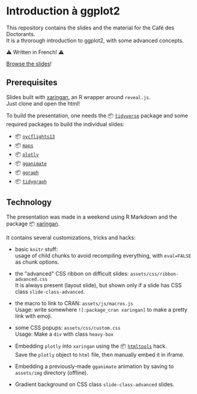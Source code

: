 # Introduction à ggplot2

This repository contains the slides and the material for the Café des Doctorants.    
It is a throrough introduction to ggplot2, with some advanced concepts.

⚠ Written in French! ⚠

[Browse the slides](https://lgaborini.github.io/ggplot2-introduction/)!

## Prerequisites

Slides built with [xaringan](https://github.com/yihui/xaringan), an R wrapper around `reveal.js`.   
Just clone and open the html!

To build the presentation, one needs the 📦 [`tidyverse`](https://cran.r-project.org/package=tidyverse) package and some required packages to build the individual slides:

- 📦 [`nycflights13`](https://cran.r-project.org/package=nycflights13)
- 📦 [`maps`](https://cran.r-project.org/package=maps)
- 📦 [`plotly`](https://cran.r-project.org/package=plotly)
- 📦 [`gganimate`](https://cran.r-project.org/package=gganimate)
- 📦 [`ggraph`](https://cran.r-project.org/package=ggraph)
- 📦 [`tidygraph`](https://cran.r-project.org/package=tidygraph)

## Technology

The presentation was made in a weekend using R Markdown and the package 📦 [xaringan](https://github.com/yihui/xaringan).

It contains several customizations, tricks and hacks: 

- basic `knitr` stuff:   
  usage of child chunks to avoid recompiling everything, with `eval=FALSE` as chunk options.

- the "advanced" CSS ribbon on difficult slides: `assets/css/ribbon-advanced.css`   
  It is always present (layout slide), but shown only if a slide has CSS class `slide-class-advanced`.

- the macro to link to CRAN: `assets/js/macros.js`    
  Usage: write somewhere `![:package_cran xaringan]` to make a pretty link with emoji.

- some CSS popups: `assets/css/custom.css`    
  Usage: Make a `div` with class `heavy-box`

- Embedding `plotly` into `xaringan` using the 📦 [`htmltools`](https://github.com/yihui/xaringan/issues/159) hack.    
  Save the `plotly` object to `html` file, then manually embed it in iframe.

- Embedding a previously-made `gganimate` animation by saving to `assets/img` directory (offline).

- Gradient background on CSS class `slide-class-advanced` slides.
